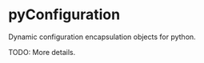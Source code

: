 pyConfiguration
===============

Dynamic configuration encapsulation objects for python.

TODO: More details.
